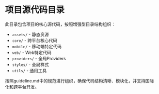 # 项目源代码目录

此目录包含项目的核心源代码，按照增强型目录结构组织：

- `assets/` - 静态资源
- `core/` - 跨平台核心代码
- `mobile/` - 移动端特定代码
- `web/` - Web特定代码
- `providers/` - 全局Providers
- `styles/` - 全局样式
- `utils/` - 通用工具

按照guideline.md中的规范进行组织，确保代码结构清晰、模块化，并支持国际化和跨平台开发。